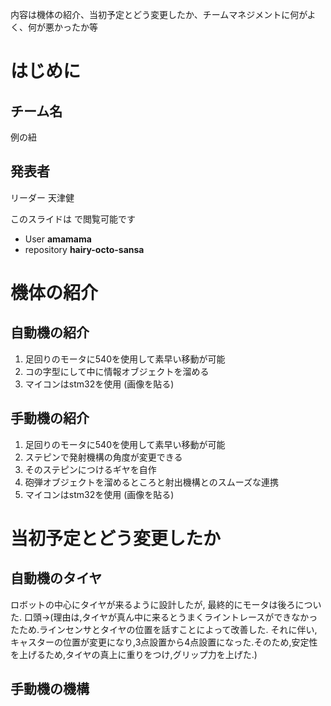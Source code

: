 内容は機体の紹介、当初予定とどう変更したか、チームマネジメントに何がよく、何が悪かったか等

はじめに
========
## チーム名
<span>例の紐</span>
## 発表者
リーダー 天津健

このスライドは[]()
で閲覧可能です
- User **amamama**
- repository **hairy-octo-sansa**

機体の紹介
==========
## 自動機の紹介
1. 足回りのモータに540を使用して素早い移動が可能
2. コの字型にして中に情報オブジェクトを溜める
3. マイコンはstm32を使用
(画像を貼る)

## 手動機の紹介
1. 足回りのモータに540を使用して素早い移動が可能
2. ステピンで発射機構の角度が変更できる
3. そのステピンにつけるギヤを自作
4. 砲弾オブジェクトを溜めるところと射出機構とのスムーズな連携
5. マイコンはstm32を使用
(画像を貼る)

当初予定とどう変更したか
========================
## 自動機のタイヤ
ロボットの中心にタイヤが来るように設計したが, 最終的にモータは後ろについた.
口頭→(理由は,タイヤが真ん中に来るとうまくライントレースができなかったため.ラインセンサとタイヤの位置を話すことによって改善した.
それに伴い,キャスターの位置が変更になり,3点設置から4点設置になった.そのため,安定性を上げるため,タイヤの真上に重りをつけ,グリップ力を上げた.)

## 手動機の機構
